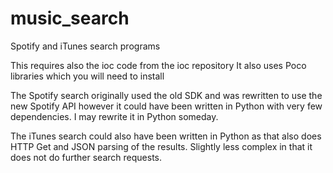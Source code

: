 # music_search
Spotify and iTunes search programs

This requires also the ioc code from the ioc repository
It also uses Poco libraries which you will need to install

The Spotify search originally used the old SDK and was rewritten
to use the new Spotify API however it could have been written in
Python with very few dependencies. I may rewrite it in Python
someday.

The iTunes search could also have been written in Python as that
also does HTTP Get and JSON parsing of the results. Slightly less
complex in that it does not do further search requests.


